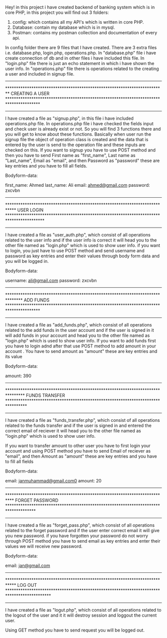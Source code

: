 Hey! in this project i have created backend of banking system which is in core PHP, in this project you will find out 3 folders:
1. config: which contains all my API's which is written in core PHP.
2. Database: contain my database which is in mysql.
3. Postman: contains my postman collection and documentation of every api.

In config folder there are 9 files that I have created. There are 3 extra files i.e. database.php, login.php, operations.php. In "database.php" file i have create connection of db and in other files i have included this file.
In "login.php" file there is just an echo statement in which i have shown the user info. In "operations.php" file there is operations related to the creating a user and included in signup file.

*********************************************************************************************************************************************************************************
************************************************************************* CREATING A USER ***************************************************************************************
*********************************************************************************************************************************************************************************
I have created a file as "signup.php", in this file i have included operations.php file. In operations.php file i have checked the fields input and check user is already exist or not. So you will find 3 functions there and you will
get to know about these functions. Basically when user run the signup file the object of operation class is created and the data that is entered by the user is send to the operation file and these inputs are checked on this.
If you want to signup you have to use POST method and then you have to send First name as "first_name", Last name as "Last_name", Email as "email", and then Password as "password" these are key entries and you have to fill all fields.

Bodyform-data:

first_name: Ahmed
last_name: Ali
email: ahmed@gmail.com
password: zxcvbn

*********************************************************************************************************************************************************************************
**************************************************************************** USER LOGIN *****************************************************************************************
*********************************************************************************************************************************************************************************

I have created a file as "user_auth.php", which consist of all operations related to the user info and if the user info is correct it will head you to the other file named as "login.php" which is used to show user info.
if you want to login, you just have to use POST method and send username and password as key entries and enter their values through body form data and you will be logged in.

Bodyform-data:

username: ali@gmail.com
password: zxcvbn


*********************************************************************************************************************************************************************************
******************************************************************************* ADD FUNDS ***************************************************************************************
*********************************************************************************************************************************************************************************

I have created a file as "add_funds.php", which consist of all operations related to the add funds in the user account and if the user is signed in it will add funds in your account and head you to the other file named as "login.php"
which is used to show user info.
If you want to add funds first you have to login adnd after that use POST method to add amount in your account . You have to send amount as "amount" these are key entries and its value

Bodyform-data:

amount: 390


*********************************************************************************************************************************************************************************
******************************************************************************** FUNDS TRANSFER *********************************************************************************
*********************************************************************************************************************************************************************************

I have created a file as "funds_transfer.php", which consist of all operations related to the funds transfer and if the user is signed in and entered the correct email of reciever it will head you to the other file named
as "login.php" which is used to show user info.

If you want to transfer amount to other user you have to first login your account and using POST method you have to send Email of reciever as "email", and then Amount as "amount" these are key entries and you have to fill all fields

Bodyform-data:

email: janmuhammad@gmail.com0
amount: 20

*********************************************************************************************************************************************************************************
*************************************************************************** FORGET PASSWORD *************************************************************************************
*********************************************************************************************************************************************************************************

I have created a file as "forget_pass.php", which consist of all operations related to the forget password and if the user enter correct email it will give you new password.
if you have forgotten your password do not worry through POST method you have to send email as key entries and enter their values we will receive new password.

Bodyform-data:

email: jan@gmail.com


*********************************************************************************************************************************************************************************
**************************************************************************** LOG OUT ********************************************************************************************
*********************************************************************************************************************************************************************************

I have created a file as "logut.php", which consist of all operations related to the logout of the user and it it will destroy session and loggout the current user.

Using GET method you have to send request you will be logged out.
